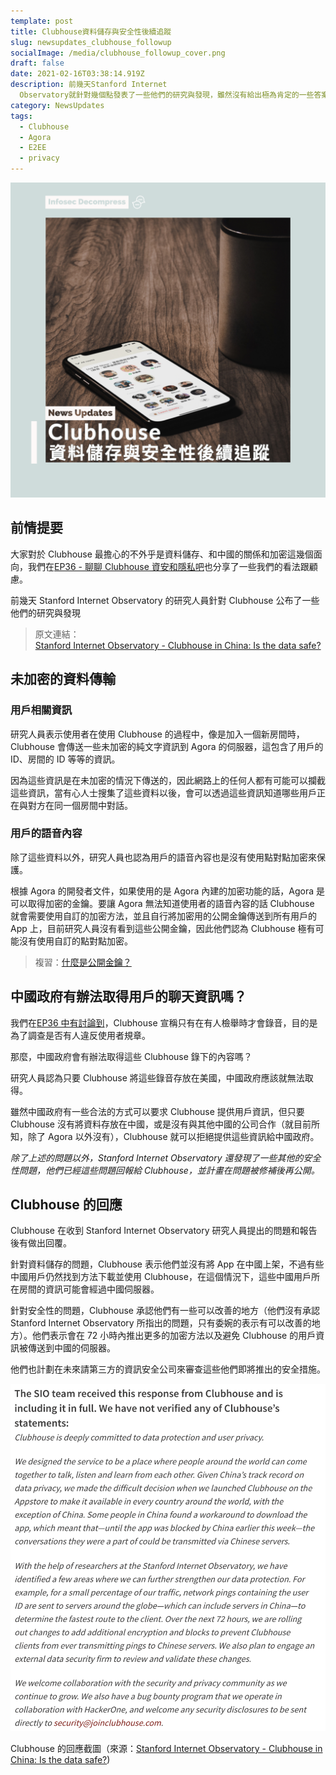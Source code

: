 ```yaml
---
template: post
title: Clubhouse資料儲存與安全性後續追蹤
slug: newsupdates_clubhouse_followup
socialImage: /media/clubhouse_followup_cover.png
draft: false
date: 2021-02-16T03:38:14.919Z
description: 前幾天Stanford Internet
  Observatory就針對幾個點發表了一些他們的研究與發現，雖然沒有給出極為肯定的一些答案，大部分的問題都還是有點模糊的，但他們的發表還是把Clubhouse官方釣出來針對資料儲存與安全性給予回應
category: NewsUpdates
tags:
  - Clubhouse
  - Agora
  - E2EE
  - privacy
---
```


![](/media/clubhouse_followup_cover.png)

## 前情提要

大家對於 Clubhouse 最擔心的不外乎是資料儲存、和中國的關係和加密這幾個面向，我們在[EP36 - 聊聊 Clubhouse 資安和隱私吧](/posts/ep36_clubhouse_security_and_privacy)也分享了一些我們的看法跟顧慮。

前幾天 Stanford Internet Observatory 的研究人員針對 Clubhouse 公布了一些他們的研究與發現

> 原文連結：\
> [Stanford Internet Observatory - Clubhouse in China: Is the data safe?](https://cyber.fsi.stanford.edu/io/news/clubhouse-china)

## 未加密的資料傳輸

### 用戶相關資訊

研究人員表示使用者在使用 Clubhouse 的過程中，像是加入一個新房間時，Clubhouse 會傳送一些未加密的純文字資訊到 Agora 的伺服器，這包含了用戶的 ID、房間的 ID 等等的資訊。

因為這些資訊是在未加密的情況下傳送的，因此網路上的任何人都有可能可以攔截這些資訊，當有心人士搜集了這些資料以後，會可以透過這些資訊知道哪些用戶正在與對方在同一個房間中對話。

### 用戶的語音內容

除了這些資料以外，研究人員也認為用戶的語音內容也是沒有使用點對點加密來保護。

根據 Agora 的開發者文件，如果使用的是 Agora 內建的加密功能的話，Agora 是可以取得加密的金鑰。要讓 Agora 無法知道使用者的語音內容的話 Clubhouse 就會需要使用自訂的加密方法，並且自行將加密用的公開金鑰傳送到所有用戶的 App 上，目前研究人員沒有看到這些公開金鑰，因此他們認為 Clubhouse 極有可能沒有使用自訂的點對點加密。

> 複習：[什麼是公開金鑰？](/posts/ep21_public_key_encryption)

## 中國政府有辦法取得用戶的聊天資訊嗎？

我們在[EP36 中有討論到](https://infosecdecompress.com/posts/ep36_clubhouse_security_and_privacy#clubhouse%E6%9C%83%E9%8C%84%E9%9F%B3%E5%97%8E%EF%BC%9F)，Clubhouse 宣稱只有在有人檢舉時才會錄音，目的是為了調查是否有人違反使用者規章。

那麼，中國政府會有辦法取得這些 Clubhouse 錄下的內容嗎？

研究人員認為只要 Clubhouse 將這些錄音存放在美國，中國政府應該就無法取得。

雖然中國政府有一些合法的方式可以要求 Clubhouse 提供用戶資訊，但只要 Clubhouse 沒有將資料存放在中國，或是沒有與其他中國的公司合作（就目前所知，除了 Agora 以外沒有），Clubhouse 就可以拒絕提供這些資訊給中國政府。

_除了上述的問題以外，Stanford Internet Observatory 還發現了一些其他的安全性問題，他們已經這些問題回報給 Clubhouse，並計畫在問題被修補後再公開。_

## Clubhouse 的回應

Clubhouse 在收到 Stanford Internet Observatory 研究人員提出的問題和報告後有做出回覆。

針對資料儲存的問題，Clubhouse 表示他們並沒有將 App 在中國上架，不過有些中國用戶仍然找到方法下載並使用 Clubhouse，在這個情況下，這些中國用戶所在房間的資訊可能會經過中國伺服器。

針對安全性的問題，Clubhouse 承認他們有一些可以改善的地方（他們沒有承認 Stanford Internet Observatory 所指出的問題，只有委婉的表示有可以改善的地方）。他們表示會在 72 小時內推出更多的加密方法以及避免 Clubhouse 的用戶資訊被傳送到中國的伺服器。

他們也計劃在未來請第三方的資訊安全公司來審查這些他們即將推出的安全措施。

![](/media/clubhouse_followup_response.png)

Clubhouse 的回應截圖（來源：[Stanford Internet Observatory - Clubhouse in China: Is the data safe?](https://cyber.fsi.stanford.edu/io/news/clubhouse-china))

